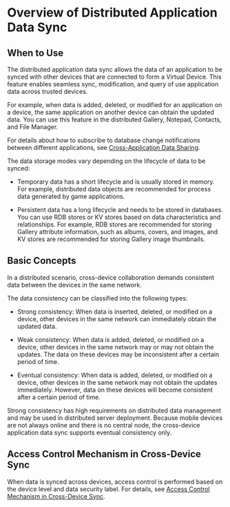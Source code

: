 # Overview of Distributed Application Data Sync


## When to Use

The distributed application data sync allows the data of an application to be synced with other devices that are connected to form a Virtual Device. This feature enables seamless sync, modification, and query of use application data across trusted devices.

For example, when data is added, deleted, or modified for an application on a device, the same application on another device can obtain the updated data. You can use this feature in the distributed Gallery, Notepad, Contacts, and File Manager. 

For details about how to subscribe to database change notifications between different applications, see [Cross-Application Data Sharing](data-share-overview.md).

The data storage modes vary depending on the lifecycle of data to be synced:

- Temporary data has a short lifecycle and is usually stored in memory. For example, distributed data objects are recommended for process data generated by game applications.

- Persistent data has a long lifecycle and needs to be stored in databases. You can use RDB stores or KV stores based on data characteristics and relationships. For example, RDB stores are recommended for storing Gallery attribute information, such as albums, covers, and images, and KV stores are recommended for storing Gallery image thumbnails.


## Basic Concepts

In a distributed scenario, cross-device collaboration demands consistent data between the devices in the same network.


The data consistency can be classified into the following types:


- Strong consistency: When data is inserted, deleted, or modified on a device, other devices in the same network can immediately obtain the updated data.

- Weak consistency: When data is added, deleted, or modified on a device, other devices in the same network may or may not obtain the updates. The data on these devices may be inconsistent after a certain period of time.

- Eventual consistency: When data is added, deleted, or modified on a device, other devices in the same network may not obtain the updates immediately. However, data on these devices will become consistent after a certain period of time.


Strong consistency has high requirements on distributed data management and may be used in distributed server deployment. Because mobile devices are not always online and there is no central node, the cross-device application data sync supports eventual consistency only.


## Access Control Mechanism in Cross-Device Sync

When data is synced across devices, access control is performed based on the device level and data security label. For details, see [Access Control Mechanism in Cross-Device Sync](access-control-by-device-and-data-level.md#access-control-mechanism-in-cross-device-sync).
